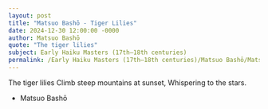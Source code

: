 ```yaml
---
layout: post
title: "Matsuo Bashō - Tiger Lilies"
date: 2024-12-30 12:00:00 -0000
author: Matsuo Bashō
quote: "The tiger lilies"
subject: Early Haiku Masters (17th–18th centuries)
permalink: /Early Haiku Masters (17th–18th centuries)/Matsuo Bashō/Matsuo Bashō - Tiger Lilies
---
```


The tiger lilies
Climb steep mountains at sunset,
Whispering to the stars.

- Matsuo Bashō
